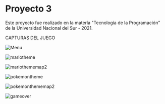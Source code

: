 # Proyecto 3

Este proyecto fue realizado en la matería "Tecnología de la Programación" de la Universidad Nacional del Sur - 2021.

CAPTURAS DEL JUEGO

![Menu](https://github.com/alvaromosconi/tdp-proyecto-3/blob/master/readmeImages/menu.png)

![mariotheme](https://github.com/alvaromosconi/tdp-proyecto-3/blob/master/readmeImages/game1.png)

![mariothememap2](https://github.com/alvaromosconi/tdp-proyecto-3/blob/master/readmeImages/game1.map2.png)

![pokemontheme](https://github.com/alvaromosconi/tdp-proyecto-3/blob/master/readmeImages/game2.png)

![pokemonthememap2](https://github.com/alvaromosconi/tdp-proyecto-3/blob/master/readmeImages/game2.map2.png)

![gameover](https://github.com/alvaromosconi/tdp-proyecto-3/blob/master/readmeImages/gameOver.png)
